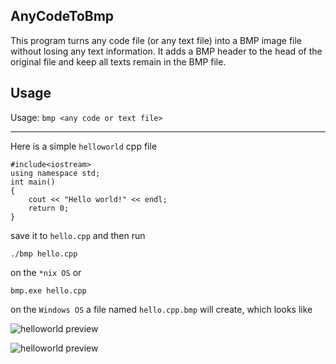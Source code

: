 ## AnyCodeToBmp
This program turns any code file (or any text file) into a BMP image file without losing any text information. It adds a BMP header to the head of the original file and keep all texts remain in the BMP file.

## Usage
Usage:
`bmp <any code or text file>`

---
Here is a simple `helloworld` cpp file

```
#include<iostream>
using namespace std;
int main()
{
    cout << "Hello world!" << endl;
    return 0;
}
```

save it to `hello.cpp` and then run

```
./bmp hello.cpp
```
on the `*nix OS` or

```
bmp.exe hello.cpp
```
on the `Windows OS` 
a file named `hello.cpp.bmp` will create, which looks like

![helloworld preview](https://https://github.com/KaitoHH/AnyCodeToBmp/raw/master/hello_prev.png)

![helloworld preview](https://https://github.com/KaitoHH/AnyCodeToBmp/raw/master/example/hello.cpp.bmp)

